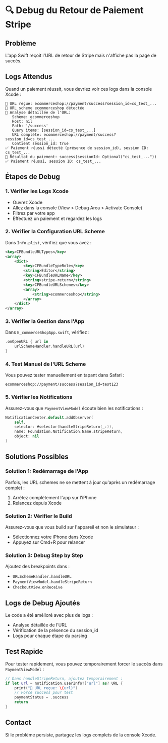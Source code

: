# 🔍 Debug du Retour de Paiement Stripe

## Problème
L'app Swift reçoit l'URL de retour de Stripe mais n'affiche pas la page de succès.

## Logs Attendus
Quand un paiement réussit, vous devriez voir ces logs dans la console Xcode :

```
🔗 URL reçue: ecommerceshop://payment/success?session_id=cs_test_...
🔗 URL scheme ecommerceshop détectée
🔗 Analyse détaillée de l'URL:
   Scheme: ecommerceshop
   Host: nil
   Path: '/success'
   Query items: [session_id=cs_test_...]
   URL complète: ecommerceshop://payment/success?session_id=cs_test_...
   Contient session_id: true
✅ Paiement réussi détecté (présence de session_id), session ID: cs_test_...
🔗 Résultat du paiement: success(sessionId: Optional("cs_test_..."))
✅ Paiement réussi, session ID: cs_test_...
```

## Étapes de Debug

### 1. Vérifier les Logs Xcode
- Ouvrez Xcode
- Allez dans la console (View > Debug Area > Activate Console)
- Filtrez par votre app
- Effectuez un paiement et regardez les logs

### 2. Vérifier la Configuration URL Scheme
Dans `Info.plist`, vérifiez que vous avez :
```xml
<key>CFBundleURLTypes</key>
<array>
    <dict>
        <key>CFBundleTypeRole</key>
        <string>Editor</string>
        <key>CFBundleURLName</key>
        <string>stripe-return</string>
        <key>CFBundleURLSchemes</key>
        <array>
            <string>ecommerceshop</string>
        </array>
    </dict>
</array>
```

### 3. Vérifier la Gestion dans l'App
Dans `E_commerceShopApp.swift`, vérifiez :
```swift
.onOpenURL { url in
    urlSchemeHandler.handleURL(url)
}
```

### 4. Test Manuel de l'URL Scheme
Vous pouvez tester manuellement en tapant dans Safari :
```
ecommerceshop://payment/success?session_id=test123
```

### 5. Vérifier les Notifications
Assurez-vous que `PaymentViewModel` écoute bien les notifications :
```swift
NotificationCenter.default.addObserver(
    self,
    selector: #selector(handleStripeReturn(_:)),
    name: Foundation.Notification.Name.stripeReturn,
    object: nil
)
```

## Solutions Possibles

### Solution 1: Redémarrage de l'App
Parfois, les URL schemes ne se mettent à jour qu'après un redémarrage complet :
1. Arrêtez complètement l'app sur l'iPhone
2. Relancez depuis Xcode

### Solution 2: Vérifier le Build
Assurez-vous que vous build sur l'appareil et non le simulateur :
- Sélectionnez votre iPhone dans Xcode
- Appuyez sur Cmd+R pour relancer

### Solution 3: Debug Step by Step
Ajoutez des breakpoints dans :
- `URLSchemeHandler.handleURL`
- `PaymentViewModel.handleStripeReturn`
- `CheckoutView.onReceive`

## Logs de Debug Ajoutés

Le code a été amélioré avec plus de logs :
- Analyse détaillée de l'URL
- Vérification de la présence du session_id
- Logs pour chaque étape du parsing

## Test Rapide

Pour tester rapidement, vous pouvez temporairement forcer le succès dans `PaymentViewModel` :

```swift
// Dans handleStripeReturn, ajoutez temporairement :
if let url = notification.userInfo?["url"] as? URL {
    print("🔗 URL reçue: \(url)")
    // Force success pour test
    paymentStatus = .success
    return
}
```

## Contact
Si le problème persiste, partagez les logs complets de la console Xcode. 